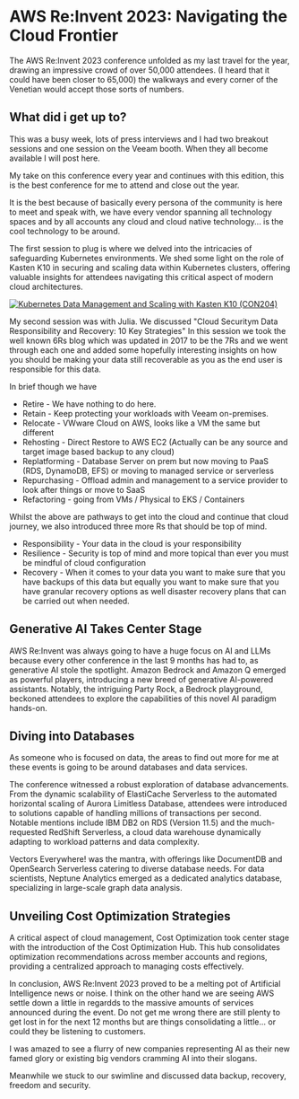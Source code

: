 # AWS Re:Invent 2023: Navigating the Cloud Frontier

The AWS Re:Invent 2023 conference unfolded as my last travel for the year, drawing an impressive crowd of over 50,000 attendees. (I heard that it could have been closer to 65,000) the walkways and every corner of the Venetian would accept those sorts of numbers. 

## What did i get up to?

This was a busy week, lots of press interviews and I had two breakout sessions and one session on the Veeam booth. When they all become available I will post here. 

My take on this conference every year and continues with this edition, this is the best conference for me to attend and close out the year. 

It is the best because of basically every persona of the community is here to meet and speak with, we have every vendor spanning all technology spaces and by all accounts any cloud and cloud native technology... is the cool technology to be around. 

The first session to plug is where we delved into the intricacies of safeguarding Kubernetes environments. We shed some light on the role of Kasten K10 in securing and scaling data within Kubernetes clusters, offering valuable insights for attendees navigating this critical aspect of modern cloud architectures.

[![Kubernetes Data Management and Scaling with Kasten K10 (CON204)](https://img.youtube.com/vi/6UOXXMd_U6Y/0.jpg)](https://www.youtube.com/watch?v=6UOXXMd_U6Y)

My second session was with Julia. We discussed "Cloud Securitym Data Responsibility and Recovery: 10 Key Strategies" In this session we took the well known 6Rs blog which was updated in 2017 to be the 7Rs and we went through each one and added some hopefully interesting insights on how you should be making your data still recoverable as you as the end user is responsible for this data. 

In brief though we have 

- Retire - We have nothing to do here. 
- Retain - Keep protecting your workloads with Veeam on-premises. 
- Relocate - VWware Cloud on AWS, looks like a VM the same but different 
- Rehosting - Direct Restore to AWS EC2 (Actually can be any source and target image based backup to any cloud)
- Replatforming - Database Server on prem but now moving to PaaS (RDS, DynamoDB, EFS) or moving to managed service or  serverless
- Repurchasing - Offload admin and management to a service provider to look after things or move to SaaS 
- Refactoring - going from VMs / Physical to EKS / Containers 

Whilst the above are pathways to get into the cloud and continue that cloud journey, we also introduced three more Rs that should be top of mind. 

- Responsibility - Your data in the cloud is your responsibility 
- Resilience - Security is top of mind and more topical than ever you must be mindful of cloud configuration 
- Recovery - When it comes to your data you want to make sure that you have backups of this data but equally you want to make sure that you have granular recovery options as well disaster recovery plans that can be carried out when needed. 

## Generative AI Takes Center Stage

AWS Re:Invent was always going to have a huge focus on AI and LLMs because every other conference in the last 9 months has had to, as generative AI stole the spotlight. Amazon Bedrock and Amazon Q emerged as powerful players, introducing a new breed of generative AI-powered assistants. Notably, the intriguing Party Rock, a Bedrock playground, beckoned attendees to explore the capabilities of this novel AI paradigm hands-on.

## Diving into Databases

As someone who is focused on data, the areas to find out more for me at these events is going to be around databases and data services. 

The conference witnessed a robust exploration of database advancements. From the dynamic scalability of ElastiCache Serverless to the automated horizontal scaling of Aurora Limitless Database, attendees were introduced to solutions capable of handling millions of transactions per second. Notable mentions include IBM DB2 on RDS (Version 11.5) and the much-requested RedShift Serverless, a cloud data warehouse dynamically adapting to workload patterns and data complexity.

Vectors Everywhere! was the mantra, with offerings like DocumentDB and OpenSearch Serverless catering to diverse database needs. For data scientists, Neptune Analytics emerged as a dedicated analytics database, specializing in large-scale graph data analysis.

## Unveiling Cost Optimization Strategies

A critical aspect of cloud management, Cost Optimization took center stage with the introduction of the Cost Optimization Hub. This hub consolidates optimization recommendations across member accounts and regions, providing a centralized approach to managing costs effectively.

In conclusion, AWS Re:Invent 2023 proved to be a melting pot of Artificial Intelligence news or noise. I think on the other hand we are seeing AWS settle down a little in regardds to the massive amounts of services announced during the event. Do not get me wrong there are still plenty to get lost in for the next 12 months but are things consolidating a little... or could they be listening to customers. 

I was amazed to see a flurry of new companies representing AI as their new famed glory or existing big vendors cramming AI into their slogans. 

Meanwhile we stuck to our swimline and discussed data backup, recovery, freedom and security. 
